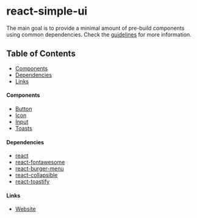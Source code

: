 # react-simple-ui

The main goal is to provide a minimal amount of pre-build components using common dependencies.
Check the [guidelines](https://react-simple-ui.herokuapp.com) for more information.

## Table of Contents
- [Components](#components)
- [Dependencies](#dependencies)
- [Links](#links)

#### Components
- [Button](https://react-simple-ui.herokuapp.com/guideline/button)
- [Icon](https://react-simple-ui.herokuapp.com/guideline/icon)
- [Input](https://react-simple-ui.herokuapp.com/guideline/input)
- [Toasts](https://react-simple-ui.herokuapp.com/guideline/Toast)

#### Dependencies
- [react](https://reactjs.org/)
- [react-fontawesome](https://github.com/FortAwesome/react-fontawesome)
- [react-burger-menu](https://github.com/negomi/react-burger-menu)
- [react-collapsible](https://github.com/glennflanagan/react-collapsible)
- [react-toastify](https://github.com/fkhadra/react-toastify)

#### Links
- [Website](https://react-simple-ui.herokuapp.com)

